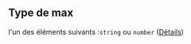 ## Type de max

l'un des éléments suivants :`string` ou `number` ([Détails](frw-definitions-input-properties-max.md))
